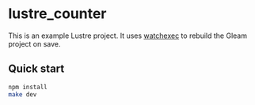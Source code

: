 # lustre_counter

This is an example Lustre project. It uses [watchexec](https://github.com/watchexec/watchexec) to rebuild the Gleam project on save.

## Quick start

```sh
npm install
make dev
```
